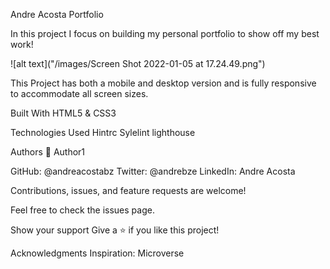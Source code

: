 Andre Acosta Portfolio

In this project I focus on building my personal portfolio to show off
my best work!

![alt text]("/images/Screen Shot 2022-01-05 at 17.24.49.png")

This Project has both a mobile and desktop version and is fully responsive
to accommodate all screen sizes.

Built With
HTML5 & CSS3

Technologies Used
Hintrc
Sylelint
lighthouse


Authors
👤 Author1

GitHub: @andreacostabz
Twitter: @andrebze
LinkedIn: Andre Acosta

Contributions, issues, and feature requests are welcome!

Feel free to check the issues page.

Show your support
Give a ⭐️ if you like this project!

Acknowledgments
Inspiration: Microverse

